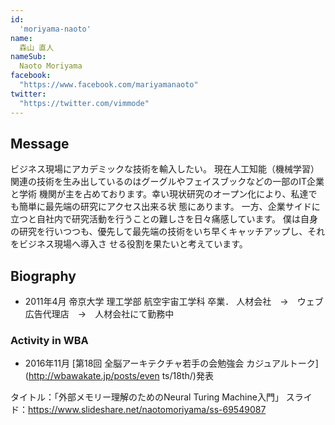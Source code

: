 ```yaml
---
id:
  'moriyama-naoto'
name:
  森山 直人
nameSub:
  Naoto Moriyama
facebook:
  "https://www.facebook.com/mariyamanaoto"
twitter:
  "https://twitter.com/vimmode"
---
```


## Message
ビジネス現場にアカデミックな技術を輸入したい。
現在人工知能（機械学習）関連の技術を生み出しているのはグーグルやフェイスブックなどの一部のIT企業と学術
機関が主を占めております。幸い現状研究のオープン化により、私達でも簡単に最先端の研究にアクセス出来る状
態にあります。
一方、企業サイドに立つと自社内で研究活動を行うことの難しさを日々痛感しています。
僕は自身の研究を行いつつも、優先して最先端の技術をいち早くキャッチアップし、それをビジネス現場へ導入さ
せる役割を果たいと考えています。


## Biography


- 2011年4月 帝京大学 理工学部 航空宇宙工学科 卒業．
人材会社　→　ウェブ広告代理店　→　人材会社にて勤務中

### Activity in WBA


- 2016年11月 [第18回 全脳アーキテクチャ若手の会勉強会 カジュアルトーク](http://wbawakate.jp/posts/even
ts/18th/)発表

タイトル：「外部メモリー理解のためのNeural Turing Machine入門」
スライド：https://www.slideshare.net/naotomoriyama/ss-69549087
